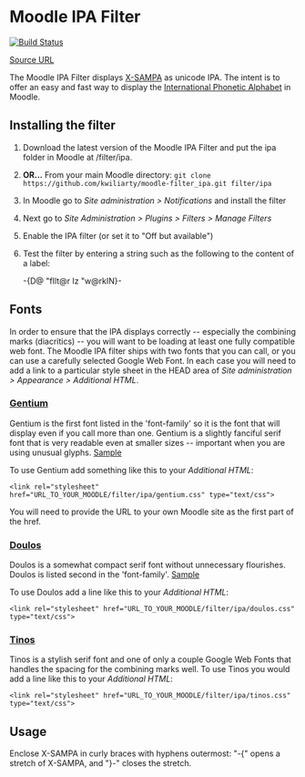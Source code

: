 # Moodle IPA Filter #

[![Build Status](https://travis-ci.org/kwiliarty/moodle-filter_ipa.svg?branch=MOODLE_29_STABLE)](https://travis-ci.org/kwiliarty/moodle-filter_ipa)

[Source URL](https://github.com/kwiliarty/moodle-filter_ipa.git)

The Moodle IPA Filter displays [X-SAMPA](http://en.wikipedia.org/wiki/X-sampa) as unicode IPA. The intent is to 
offer an easy and fast way to display the [International Phonetic Alphabet](http://www.langsci.ucl.ac.uk/ipa/) in Moodle.

## Installing the filter ##

1. Download the latest version of the Moodle IPA Filter and put the ipa folder in Moodle at /filter/ipa. 
2. **OR...** From your main Moodle directory: `git clone https://github.com/kwiliarty/moodle-filter_ipa.git filter/ipa`
3. In Moodle go to *Site administration > Notifications* and install the filter
4. Next go to *Site Administration > Plugins > Filters > Manage Filters*
5. Enable the IPA filter (or set it to "Off but available")
6. Test the filter by entering a string such as the following to the content of a label: 

    -{D@ "fIlt@r Iz "w@rkIN}-

## Fonts ##

In order to ensure that the IPA displays correctly -- especially the combining marks (diacritics) -- you will want to be 
loading at least one fully compatible web font. The Moodle IPA filter ships with two fonts that you can call, or you can 
use a carefully selected Google Web Font. In each case you will need to add a link to a particular style sheet in the HEAD 
area of *Site administration > Appearance > Additional HTML*.

### [Gentium](http://scripts.sil.org/cms/scripts/page.php?item_id=Gentium_download) ###

Gentium is the first font listed in the 'font-family' so it is the font that will display even if you call more than one. 
Gentium is a slightly fanciful serif font that is very readable even at smaller sizes -- important when you are using 
unusual glyphs. [Sample](http://scripts.sil.org/cms/scripts/page.php?item_id=Gentium_samples)

To use Gentium add something like this to your *Additional HTML*:

    <link rel="stylesheet" href="URL_TO_YOUR_MOODLE/filter/ipa/gentium.css" type="text/css">

You will need to provide the URL to your own Moodle site as the first part of the href.

### [Doulos](http://scripts.sil.org/cms/scripts/page.php?site_id=nrsi&item_id=DoulosSIL_download) ###

Doulos is a somewhat compact serif font without unnecessary flourishes. Doulos is listed second in the 'font-family'. 
[Sample](http://scripts.sil.org/cms/scripts/page.php?site_id=nrsi&id=DoulosSILfont)

To use Doulos add a line like this to your *Additional HTML*:

    <link rel="stylesheet" href="URL_TO_YOUR_MOODLE/filter/ipa/doulos.css" type="text/css">

### [Tinos](http://www.google.com/fonts/specimen/Tinos) ###

Tinos is a stylish serif font and one of only a couple Google Web Fonts that handles the spacing for the combining marks 
well. To use Tinos you would add a line like this to your *Additional HTML*:

    <link rel="stylesheet" href="URL_TO_YOUR_MOODLE/filter/ipa/tinos.css" type="text/css">

## Usage ##

Enclose X-SAMPA in curly braces with hyphens outermost: "-{" opens a stretch of X-SAMPA, and "}-" closes the stretch.
